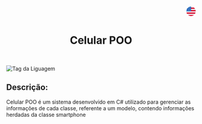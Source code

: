 <a href="https://github.com/rafaelrvital/CSharp-Trainning/tree/main/bootcamp-DecolaTech2024/CelularPOO/README.md"><img src="https://github.com/rafaelrvital/rafaelrvital/blob/main/assets/flags/us.png" width="25" align="right" title="Change to english"></a>

<br>

<div align=center>

<br>

# Celular POO
 
</div><br>


![Tag da Liguagem](https://img.shields.io/badge/Visual%20Studio%20Code-CSharp-orange)

## Descrição:

Celular POO é um sistema desenvolvido em C# utilizado para gerenciar as informações de cada classe, referente a um modelo, contendo informações herdadas da classe smartphone